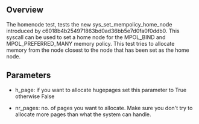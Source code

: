 
Overview
----------
The homenode test, tests the new sys_set_mempolicy_home_node introduced by c6018b4b254971863bd0ad36bb5e7d0fa0f0ddb0. This syscall can be used to set a home node for the MPOL_BIND and MPOL_PREFERRED_MANY memory policy. This test tries to allocate memory from the node closest to the node that has been set as the home node.

Parameters
-----------
* h_page: if you want to allocate hugepages set this parameter to True otherwise False

* nr_pages: no. of pages you want to allocate. Make sure you don't try to allocate more pages than what the system can handle.
